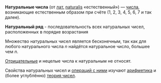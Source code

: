 **Натуральные числа** (от [лат.](https://ru.wikipedia.org/wiki/%D0%9B%D0%B0%D1%82%D0%B8%D0%BD%D1%81%D0%BA%D0%B8%D0%B9_%D1%8F%D0%B7%D1%8B%D0%BA "Латинский язык") [naturalis](https://ru.wiktionary.org/wiki/naturalis#%D0%9B%D0%B0%D1%82%D0%B8%D0%BD%D1%81%D0%BA%D0%B8%D0%B9 "wikt:naturalis") «естественный») — [числа](https://ru.wikipedia.org/wiki/%D0%A7%D0%B8%D1%81%D0%BB%D0%BE "Число"), возникающие естественным образом при счёте (1, 2, 3, 4, 5, 6, 7 и так далее). 

**Натуральный ряд** - последовательность всех натуральных чисел, расположенных в порядке возрастания

Множество натуральных чисел является бесконечным, так как для любого натурального числа ${\displaystyle n}$ найдётся натуральное число, большее чем ${\displaystyle n}$.

[Отрицательные](https://ru.wikipedia.org/wiki/%D0%9E%D1%82%D1%80%D0%B8%D1%86%D0%B0%D1%82%D0%B5%D0%BB%D1%8C%D0%BD%D0%BE%D0%B5_%D1%87%D0%B8%D1%81%D0%BB%D0%BE "Отрицательное число") и нецелые числа к натуральным не относят.

Свойства натуральных чисел и [операций с ними](https://ru.wikipedia.org/wiki/%D0%90%D1%80%D0%B8%D1%84%D0%BC%D0%B5%D1%82%D0%B8%D1%87%D0%B5%D1%81%D0%BA%D0%B8%D0%B5_%D0%BE%D0%BF%D0%B5%D1%80%D0%B0%D1%86%D0%B8%D0%B8 "Арифметические операции") изучают [арифметика](https://ru.wikipedia.org/wiki/%D0%90%D1%80%D0%B8%D1%84%D0%BC%D0%B5%D1%82%D0%B8%D0%BA%D0%B0 "Арифметика") и (более углублённо) [теория чисел](https://ru.wikipedia.org/wiki/%D0%A2%D0%B5%D0%BE%D1%80%D0%B8%D1%8F_%D1%87%D0%B8%D1%81%D0%B5%D0%BB "Теория чисел").